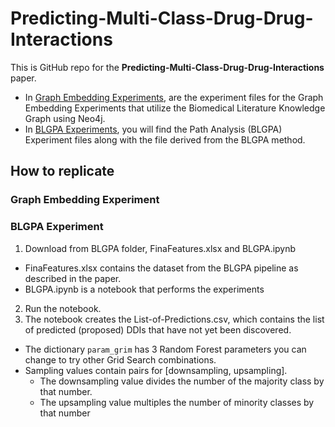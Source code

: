 # Predicting-Multi-Class-Drug-Drug-Interactions


This is GitHub repo for the **Predicting-Multi-Class-Drug-Drug-Interactions** paper.

- In [Graph Embedding Experiments](https://github.com/MariosVottas/Predicting-Multi-Class-Drug-Drug-Interactions/tree/main/Graph_Embedding_Experiments), are the experiment files for the Graph Embedding Experiments that utilize the Biomedical Literature Knowledge Graph using Neo4j.
- In [BLGPA Experiments](https://github.com/MariosVottas/Predicting-Multi-Class-Drug-Drug-Interactions/tree/main/BGLPA_Experiments), you will find the Path Analysis (BLGPA) Experiment files along with the file derived from the BLGPA method. 


## How to replicate

### Graph Embedding Experiment


### BLGPA Experiment
1. Download from BLGPA folder, FinaFeatures.xlsx and BLGPA.ipynb
  - FinaFeatures.xlsx contains the dataset from the BLGPA pipeline as described in the paper.
  - BLGPA.ipynb is a notebook that performs the experiments    
2. Run the notebook.
3. The notebook creates the List-of-Predictions.csv, which contains the list of predicted (proposed) DDIs that have not yet been discovered.
  - The dictionary `param_grim` has 3 Random Forest parameters you can change to try other Grid Search combinations.
  - Sampling values contain pairs for [downsampling, upsampling].
    - The downsampling value divides the number of the majority class by that number.
    - The upsampling value multiples the number of minority classes by that number   

